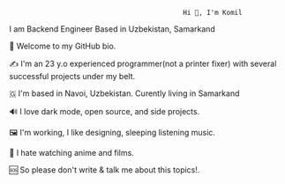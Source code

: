                                                 Hi 👋, I'm Komil

I am Backend Engineer Based in Uzbekistan, Samarkand

👋 Welcome to my GitHub bio.

✍️ I'm an 23 y.o experienced programmer(not a printer fixer) with several successful projects under my belt.

🇬 I'm based in Navoi, Uzbekistan. Curently living in Samarkand

🔊 I love dark mode, open source, and side projects.

🖼️ I'm  working, I like designing, sleeping listening music.

🤫 I hate watching anime and films.

🆘 So please don't write & talk me about this topics!.

